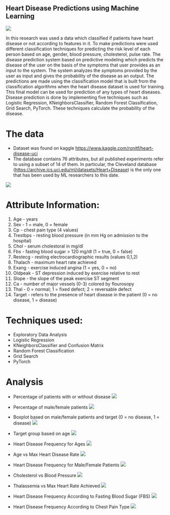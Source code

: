 ## Heart Disease Predictions using Machine Learning 
![](images/h.jpg)

In this research was used a data which classified if patients have heart disease or not according to features in it. To make predictions were used different classification techniques for predicting the risk level of each person based on age, gender, blood pressure, cholesterol, pulse rate. The disease prediction system based on predictive modeling which predicts the disease of the user on the basis of the symptoms that user provides as an input to the system. The system analyzes the symptoms provided by the user as input and gives the probability of the disease as an output. The predictions are made using the classification model that is built from the classification algorithms when the heart disease dataset is used for training. This final model can be used for prediction of any types of heart diseases. Disease prediction is done by implementing five techniques such as Logistic Regression, KNeighborsClassifier, Random Forest Classification, Grid Search, PyTorch. These techniques calculate the probability of the disease. 

# The data
- Dataset was found on kaggle https://www.kaggle.com/ronitf/heart-disease-uci
- The database contains 76 attributes, but all published experiments refer to using a subset of 14 of them. 
In particular, the Cleveland database (https://archive.ics.uci.edu/ml/datasets/Heart+Disease) is the only one that has been used by ML researchers to this date.

![](images/data.png)

# Attribute Information:
1. Age - years
2. Sex - 1 = male, 0 = female
3. Cp - chest pain type (4 values)
4. Trestbps - resting blood pressure (in mm Hg on admission to the hospital)
5. Chol - serum cholestoral in mg/dl
6. Fbs - fasting blood sugar > 120 mg/dl (1 = true, 0 = false)
7. Restecg - resting electrocardiographic results (values 0,1,2)
8. Thalach - maximum heart rate achieved
9. Exang - exercise induced angina (1 = yes, 0 = no)
10. Oldpeak - ST depression induced by exercise relative to rest
11. Slope - the slope of the peak exercise ST segment
12. Ca - number of major vessels (0-3) colored by flourosopy
13. Thal - 0 = normal; 1 = fixed defect; 2 = reversable defect
14. Target - refers to the presence of heart disease in the patient (0 = no disease, 1 = disease)

# Techniques used:
- Exploratory Data Analysis
- Logistic Regression
- KNeighborsClassifier and Confusion Matrix
- Random Forest Classification
- Grid Search
- PyTorch

# Analysis

- Percentage of patients with or without disease
![](images/target.png)

- Percentage of male/female patients
![](images/sex.png)

- Boxplot based on male/female patients and target (0 = no disease, 1 = disease)
![](images/output_15_0.png)

- Target group based on age
![](images/age.png)

- Heart Disease Frequency for Ages
![](images/output_19_0.png)

- Age vs Max Heart Disease Rate 
![](images/output_18_0.png)

- Heart Disease Frequency for Male/Female Patients
![](images/output_20_0.png)

- Cholesterol vs Blood Pressure
![](images/output_21_0.png) 

- Thalassemia vs Max Heart Rate Achieved 
![](images/output_22_0.png)

- Heart Disease Frequency According to Fasting Blood Sugar (FBS)
![](images/output_23_0.png)

- Heart Disease Frequency According to Chest Pain Type
![](images/output_24_0.png)
